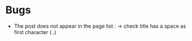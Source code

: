 # Bugs

- The post does not appear in the page list : -> check title has a space as first character (..)